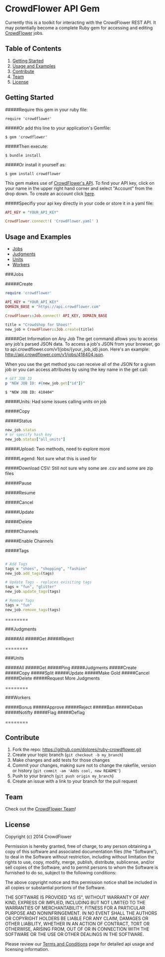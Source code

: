 CrowdFlower API Gem
========
Currently this is a toolkit for interacting with the CrowdFlower REST API. It may potentially become a complete Ruby gem for accessing and editing [CrowdFlower](http://crowdflower.com.com) jobs. 

## Table of Contents

1. [Getting Started](#getting-started)
2. [Usage and Examples](#usage-and-examples)
3. [Contribute](#contribute)
4. [Team](#team)
5. [License](#license)

## Getting Started

#####Require this gem in your ruby file:
    
    require 'crowdflower'

#####Or add this line to your application's Gemfile:

    $ gem 'crowdflower'

#####Then execute:

    $ bundle install

#####Or install it yourself as:

    $ gem install crowdflower

This gem makes use of [CrowdFlower's API](http://success.crowdflower.com/customer/portal/articles/1288323-api-documentation). To find your API key, click on your name in the upper right hand corner and select "Account" from the drop down. To create an account click [here](https://id.crowdflower.com/registrations/new?redirect_url=https%3A%2F%2Fcrowdflower.com%2Fjobs&app=make&__hssc=14529640.6.1397164984954&__hstc=14529640.8f31cd290788fdc43f4da6707700cde6.1396463439689.1397160539873.1397164984954.16&hsCtaTracking=c85b8d58-818e-4f19-a27e-83e8f55da890%7C583ca9bc-a025-43b9-806a-b329df96a8c6).

#####Specifiy your api key directly in your code or store it in a yaml file:

```ruby
API_KEY = "YOUR_API_KEY"

CrowdFlower.connect!( 'CrowdFlower.yaml' )
```

## Usage and Examples 

* [Jobs](#job)
* [Judgments](#judgment)
* [Units](#unit)
* [Workers](#worker)

###Jobs

#####Create
  ```ruby
  require 'crowdflower'

  API_KEY = "YOUR_API_KEY"
  DOMAIN_BASE = "https://api.crowdflower.com"

  CrowdFlower::Job.connect! API_KEY, DOMAIN_BASE

  title = "Crowdshop for Shoes!"
  new_job = CrowdFlower::Job.create(title)
  ```

#####Get Information on Any Job
The get command allows you to access any job's parsed JSON data. To access a job's JSON from your browser, go to api.crowdflower.com/v1/jobs/{your_job_id}.json. Here's an example: http://api.crowdflower.com/v1/jobs/418404.json. 

When you use the get method you can receive all of the JSON for a given job or you can access attributes by using the key name in the get call: 

  ```ruby
  # GET JOB ID
  p "NEW JOB ID: #{new_job.get["id"]}"
  ```
  
    $ "NEW JOB ID: 418404"
  

#####Units: Had some issues calling units on job

#####Copy

#####Status
  ```ruby
  new_job.status 
  # or specify hash key
  new_job.status["all_units"]
  ```

#####Upload: Two methods, need to explore more

#####Legend: Not sure what this is used for

#####Download CSV: Still not sure why some are .csv and some are zip files

#####Pause

#####Resume

#####Cancel 

#####Update

#####Delete

#####Channels

#####Enable Channels

#####Tags
  ```ruby

  # Add Tags
  tags = "shoes", "shopping", "fashion"
  new_job.add_tags(tags)

  # Update Tags - replaces exisiting tags
  tags = "fun", "glitter"
  new_job.update_tags(tags)

  # Remove Tags
  tags = "fun"
  new_job.remove_tags(tags)
  ```

========

###Judgments

#####All
#####Get
#####Reject

========

###Units

#####All
#####Get
#####Ping
#####Judgments
#####Create
#####Copy
#####Split
#####Update
#####Make Gold
#####Cancel
#####Delete
#####Request More Judgments

========

###Workers

#####Bonus
#####Approve
#####Reject
#####Ban
#####Deban
#####Notifty
#####Flag
#####Deflag

========

## Contribute

1. Fork the repo: https://github.com/dolores/ruby-crowdflower.git
2. Create your topic branch (`git checkout -b my_branch`)
3. Make changes and add tests for those changes
3. Commit your changes, making sure not to change the rakefile, version or history (`git commit -am 'Adds cool, new README'`)
4. Push to your branch (`git push origin my_branch`)
5. Create an issue with a link to your branch for the pull request

## Team

Check out the [CrowdFlower Team](http://www.crowdflower.com/team)!

## License

Copyright (c) 2014 CrowdFlower

Permission is hereby granted, free of charge, to any person obtaining
a copy of this software and associated documentation files (the
"Software"), to deal in the Software without restriction, including
without limitation the rights to use, copy, modify, merge, publish,
distribute, sublicense, and/or sell copies of the Software, and to
permit persons to whom the Software is furnished to do so, subject to
the following conditions:

The above copyright notice and this permission notice shall be
included in all copies or substantial portions of the Software.

THE SOFTWARE IS PROVIDED "AS IS", WITHOUT WARRANTY OF ANY KIND,
EXPRESS OR IMPLIED, INCLUDING BUT NOT LIMITED TO THE WARRANTIES OF
MERCHANTABILITY, FITNESS FOR A PARTICULAR PURPOSE AND
NONINFRINGEMENT. IN NO EVENT SHALL THE AUTHORS OR COPYRIGHT HOLDERS BE
LIABLE FOR ANY CLAIM, DAMAGES OR OTHER LIABILITY, WHETHER IN AN ACTION
OF CONTRACT, TORT OR OTHERWISE, ARISING FROM, OUT OF OR IN CONNECTION
WITH THE SOFTWARE OR THE USE OR OTHER DEALINGS IN THE SOFTWARE.

Please review our [Terms and Conditions](http://www.crowdflower.com/legal) page for detailed api usage and licensing information.